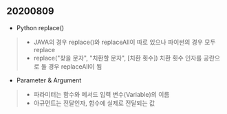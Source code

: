 ## 20200809
- Python replace()
> - JAVA의 경우 replace()와 replaceAll이 따로 있으나 파이썬의 경우 모두 replace
> - replace("찾을 문자", "치환할 문자", [치환 횟수]) 치환 횟수 인자를 공란으로 둘 경우 replaceAll이 됨

- Parameter & Argument
> - 파라미터는 함수와 메서드 입력 변수(Variable)의 이름
> - 아규먼트는 전달인자, 함수에 실제로 전달되는 값
